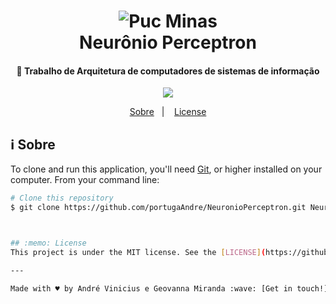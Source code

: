 <h1 align="center">
    <img alt="Puc Minas" src="https://www.pucminas.br/pos/letras/noticias/PublishingImages/Paginas/COMUNICADO/Brasao%20PUC%20Minas%20aplicacao_cinza.png" />
    <br>
    Neurônio Perceptron
</h1>

<h4 align="center">
 🚀 Trabalho de Arquitetura de computadores de sistemas de informação
</h4>
<p align="center">
<img src="https://img.shields.io/badge/OpenSource-Free%20Open%20source-brightgreen"/>

</p>

<p align="center">
  <a href="#information_source-how-to-use">Sobre</a>&nbsp;&nbsp;&nbsp;|&nbsp;&nbsp;&nbsp;
  <a href="#memo-license">License</a>
</p>




## :information_source: Sobre

To clone and run this application, you'll need [Git](https://git-scm.com), or higher installed on your computer. From your command line:

```bash
# Clone this repository
$ git clone https://github.com/portugaAndre/NeuronioPerceptron.git NeuronioPeceptron



## :memo: License
This project is under the MIT license. See the [LICENSE](https://github.com/lukemorales/rocketshoes-react-native/blob/master/LICENSE) for more information.

---

Made with ♥ by André Vinicius e Geovanna Miranda :wave: [Get in touch!](https://www.linkedin.com/in/andr%C3%A9-vinicius-b3b932162/)